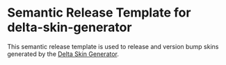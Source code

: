 # Semantic Release Template for delta-skin-generator

This semantic release template is used to release and version bump skins generated by the [Delta Skin Generator](https://dsg.steiler.dev/).